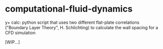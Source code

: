 # computational-fluid-dynamics
y+ calc: python script that uses two different flat-plate correlations ("Boundary Layer Theory", H. Schlichting) to calculate the wall spacing for a CFD simulation

[WIP...]
